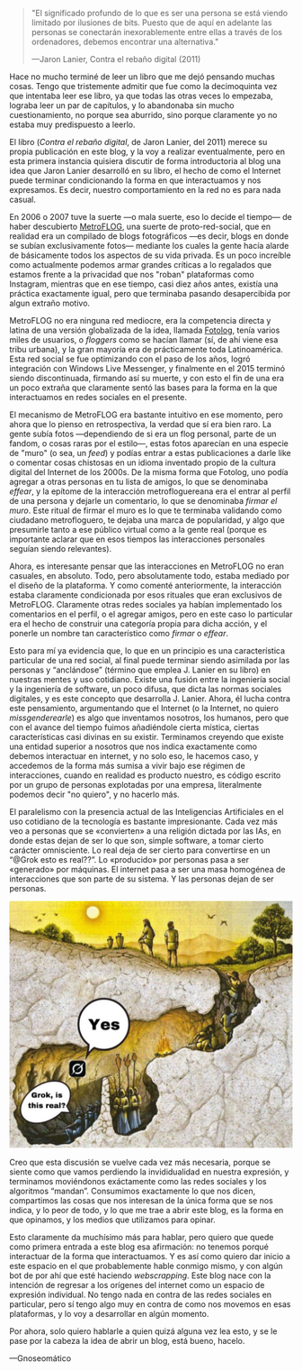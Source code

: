 > "El significado profundo de lo que es ser una persona se está viendo limitado por ilusiones de bits. Puesto que de aquí en adelante las personas se conectarán inexorablemente entre ellas a través de los ordenadores, debemos encontrar una alternativa."
>
> <footer>—Jaron Lanier, Contra el rebaño digital (2011)</footer>

Hace no mucho terminé de leer un libro que me dejó pensando muchas cosas. Tengo que tristemente admitir que fue como la decimoquinta vez que intentaba leer ese libro, ya que todas las otras veces lo empezaba, lograba leer un par de capítulos, y lo abandonaba sin mucho cuestionamiento, no porque sea aburrido, sino porque claramente yo no estaba muy predispuesto a leerlo.

El libro (*Contra el rebaño digital*, de Jaron Lanier, del 2011) merece su propia publicación en este blog, y la voy a realizar eventualmente, pero en esta primera instancia quisiera discutir de forma introductoria al blog una idea que Jaron Lanier desarrolló en su libro, el hecho de como el Internet puede terminar condicionando la forma en que interactuamos y nos expresamos. Es decir, nuestro comportamiento en la red no es para nada casual.

En 2006 o 2007 tuve la suerte —o mala suerte, eso lo decide el tiempo— de haber descubierto [MetroFLOG](https://es.wikipedia.org/wiki/MetroFLOG), una suerte de proto-red-social, que en realidad era un compilado de blogs fotográficos —es decir, blogs en donde se subían exclusivamente fotos— mediante los cuales la gente hacía alarde de básicamente todos los aspectos de su vida privada. Es un poco increíble como actualmente podemos armar grandes críticas a lo regalados que estamos frente a la privacidad que nos "roban" plataformas como Instagram, mientras que en ese tiempo, casi diez años antes, existía una práctica exactamente igual, pero que terminaba pasando desapercibida por algun extraño motivo.

MetroFLOG no era ninguna red mediocre, era la competencia directa y latina de una versión globalizada de la idea, llamada [Fotolog](https://es.wikipedia.org/wiki/Fotolog.com), tenía varios miles de usuarios, o *floggers* como se hacían llamar (sí, de ahí viene esa tribu urbana), y la gran mayoría era de prácticamente toda Latinoamérica. Esta red social se fue optimizando con el paso de los años, logró integración con Windows Live Messenger, y finalmente en el 2015 terminó siendo discontinuada, firmando así su muerte, y con esto el fin de una era un poco extraña que claramente sentó las bases para la forma en la que interactuamos en redes sociales en el presente.

El mecanismo de MetroFLOG era bastante intuitivo en ese momento, pero ahora que lo pienso en retrospectiva, la verdad que sí era bien raro. La gente subía fotos —dependiendo de si era un flog personal, parte de un fandom, o cosas raras por el estilo—, estas fotos aparecían en una especie de "muro" (o sea, un *feed*) y podías entrar a estas publicaciones a darle like o comentar cosas chistosas en un idioma inventado propio de la cultura digital del Internet de los 2000s. De la misma forma que Fotolog, uno podía agregar a otras personas en tu lista de amigos, lo que se denominaba *effear*, y la epítome de la interacción metrofloguereana era el entrar al perfil de una persona y dejarle un comentario, lo que se denominaba *firmar el muro*. Este ritual de firmar el muro es lo que te terminaba validando como ciudadano metrofloguero, te dejaba una marca de popularidad, y algo que presumirle tanto a ese público virtual como a la gente real (porque es importante aclarar que en esos tiempos las interacciones personales seguían siendo relevantes).

Ahora, es interesante pensar que las interacciones en MetroFLOG no eran casuales, en absoluto. Todo, pero absolutamente todo, estaba mediado por el diseño de la plataforma. Y como comenté anteriormente, la interacción estaba claramente condicionada por esos rituales que eran exclusivos de MetroFLOG. Claramente otras redes sociales ya habían implementado los comentarios en el perfil, o el agregar amigos, pero en este caso lo particular era el hecho de construir una categoría propia para dicha acción, y el ponerle un nombre tan característico como *firmar* o *effear*.

Esto para mí ya evidencia que, lo que en un principio es una característica particular de una red social, al final puede terminar siendo asimilada por las personas y “anclándose” (término que emplea J. Lanier en su libro) en nuestras mentes y uso cotidiano. Existe una fusión entre la ingeniería social y la ingeniería de software, un poco difusa, que dicta las normas sociales digitales, y es este concepto que desarrolla J. Lanier. Ahora, él lucha contra este pensamiento, argumentando que el Internet (o la Internet, no quiero *missgenderearle*) es algo que inventamos nosotros, los humanos, pero que con el avance del tiempo fuimos añadiéndole cierta mística, ciertas características casi divinas en su existir. Terminamos creyendo que existe una entidad superior a nosotros que nos indica exactamente como debemos interactuar en internet, y no solo eso, le hacemos caso, y accedemos de la forma más sumisa a vivir bajo ese régimen de interacciones, cuando en realidad es producto nuestro, es código escrito por un grupo de personas explotadas por una empresa, literalmente podemos decir "no quiero", y no hacerlo más.

El paralelismo con la presencia actual de las Inteligencias Artificiales en el uso cotidiano de la tecnología es bastante impresionante. Cada vez más veo a personas que se «convierten» a una religión dictada por las IAs, en donde estas dejan de ser lo que son, simple software, a tomar cierto carácter omnisciente. Lo real deja de ser cierto para convertirse en un “@Grok esto es real??”. Lo «producido» por personas pasa a ser «generado» por máquinas. El internet pasa a ser una masa homogénea de interacciones que son parte de su sistema. Y las personas dejan de ser personas.

![Meme sobre el "grok is this real?"](./content/grok_meme.png)

Creo que esta discusión se vuelve cada vez más necesaria, porque se siente como que vamos perdiendo la invididualidad en nuestra expresión, y terminamos moviéndonos exáctamente como las redes sociales y los algoritmos “mandan”. Consumimos exactamente lo que nos dicen, compartimos las cosas que nos interesan de la única forma que se nos indica, y lo peor de todo, y lo que me trae a abrir este blog, es la forma en que opinamos, y los medios que utilizamos para opinar.

Esto claramente da muchísimo más para hablar, pero quiero que quede como primera entrada a este blog esa afirmación: no tenemos porqué interactuar de la forma que interactuamos. Y es así como quiero dar inicio a este espacio en el que probablemente hable conmigo mismo, y con algún bot de por ahí que esté haciendo *webscrapping*. Este blog nace con la intención de regresar a los orígenes del internet como un espacio de expresión individual. No tengo nada en contra de las redes sociales en particular, pero sí tengo algo muy en contra de como nos movemos en esas plataformas, y lo voy a desarrollar en algún momento.

Por ahora, solo quiero hablarle a quien quizá alguna vez lea esto, y se le pase por la cabeza la idea de abrir un blog, está bueno, hacelo.

<div class="post-signature">—Gnoseomático</div>